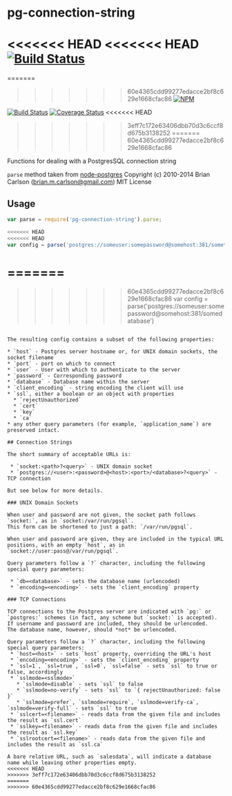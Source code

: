 pg-connection-string
====================

<<<<<<< HEAD
<<<<<<< HEAD
[![Build Status](https://travis-ci.org/iceddev/pg-connection-string.svg?branch=master)](https://travis-ci.org/iceddev/pg-connection-string)
=======
=======
>>>>>>> 60e4365cdd99277edacce2bf8c629e1668cfac86
[![NPM](https://nodei.co/npm/pg-connection-string.png?compact=true)](https://nodei.co/npm/pg-connection-string/)

[![Build Status](https://travis-ci.org/iceddev/pg-connection-string.svg?branch=master)](https://travis-ci.org/iceddev/pg-connection-string)
[![Coverage Status](https://coveralls.io/repos/github/iceddev/pg-connection-string/badge.svg?branch=master)](https://coveralls.io/github/iceddev/pg-connection-string?branch=master)
<<<<<<< HEAD
>>>>>>> 3eff7c172e63406dbb70d3c6ccf8d675b3138252
=======
>>>>>>> 60e4365cdd99277edacce2bf8c629e1668cfac86

Functions for dealing with a PostgresSQL connection string

`parse` method taken from [node-postgres](https://github.com/brianc/node-postgres.git)
Copyright (c) 2010-2014 Brian Carlson (brian.m.carlson@gmail.com)
MIT License

## Usage

```js
var parse = require('pg-connection-string').parse;

<<<<<<< HEAD
<<<<<<< HEAD
var config = parse('postgres://someuser:somepassword@somehost:381/sometable')
```
=======
=======
>>>>>>> 60e4365cdd99277edacce2bf8c629e1668cfac86
var config = parse('postgres://someuser:somepassword@somehost:381/somedatabase')
```

The resulting config contains a subset of the following properties:

* `host` - Postgres server hostname or, for UNIX domain sockets, the socket filename
* `port` - port on which to connect
* `user` - User with which to authenticate to the server
* `password` - Corresponding password
* `database` - Database name within the server
* `client_encoding` - string encoding the client will use
* `ssl`, either a boolean or an object with properties
  * `rejectUnauthorized`
  * `cert`
  * `key`
  * `ca`
* any other query parameters (for example, `application_name`) are preserved intact.

## Connection Strings

The short summary of acceptable URLs is:

 * `socket:<path>?<query>` - UNIX domain socket
 * `postgres://<user>:<password>@<host>:<port>/<database>?<query>` - TCP connection

But see below for more details.

### UNIX Domain Sockets

When user and password are not given, the socket path follows `socket:`, as in `socket:/var/run/pgsql`.
This form can be shortened to just a path: `/var/run/pgsql`.

When user and password are given, they are included in the typical URL positions, with an empty `host`, as in `socket://user:pass@/var/run/pgsql`.

Query parameters follow a `?` character, including the following special query parameters:

 * `db=<database>` - sets the database name (urlencoded)
 * `encoding=<encoding>` - sets the `client_encoding` property

### TCP Connections

TCP connections to the Postgres server are indicated with `pg:` or `postgres:` schemes (in fact, any scheme but `socket:` is accepted).
If username and password are included, they should be urlencoded.
The database name, however, should *not* be urlencoded.

Query parameters follow a `?` character, including the following special query parameters:
 * `host=<host>` - sets `host` property, overriding the URL's host
 * `encoding=<encoding>` - sets the `client_encoding` property
 * `ssl=1`, `ssl=true`, `ssl=0`, `ssl=false` - sets `ssl` to true or false, accordingly
 * `sslmode=<sslmode>`
   * `sslmode=disable` - sets `ssl` to false
   * `sslmode=no-verify` - sets `ssl` to `{ rejectUnauthorized: false }`
   * `sslmode=prefer`, `sslmode=require`, `sslmode=verify-ca`, `sslmode=verify-full` - sets `ssl` to true
 * `sslcert=<filename>` - reads data from the given file and includes the result as `ssl.cert`
 * `sslkey=<filename>` - reads data from the given file and includes the result as `ssl.key`
 * `sslrootcert=<filename>` - reads data from the given file and includes the result as `ssl.ca`

A bare relative URL, such as `salesdata`, will indicate a database name while leaving other properties empty.
<<<<<<< HEAD
>>>>>>> 3eff7c172e63406dbb70d3c6ccf8d675b3138252
=======
>>>>>>> 60e4365cdd99277edacce2bf8c629e1668cfac86
